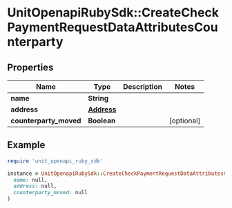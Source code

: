 # UnitOpenapiRubySdk::CreateCheckPaymentRequestDataAttributesCounterparty

## Properties

| Name | Type | Description | Notes |
| ---- | ---- | ----------- | ----- |
| **name** | **String** |  |  |
| **address** | [**Address**](Address.md) |  |  |
| **counterparty_moved** | **Boolean** |  | [optional] |

## Example

```ruby
require 'unit_openapi_ruby_sdk'

instance = UnitOpenapiRubySdk::CreateCheckPaymentRequestDataAttributesCounterparty.new(
  name: null,
  address: null,
  counterparty_moved: null
)
```

